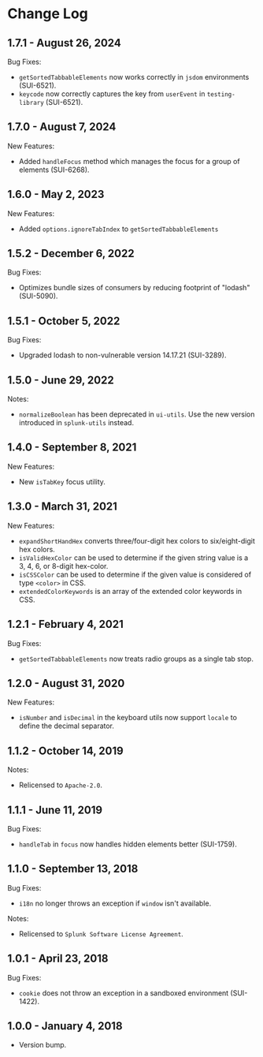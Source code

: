 Change Log
============

1.7.1 - August 26, 2024
----------
Bug Fixes:
* `getSortedTabbableElements` now works correctly in `jsdom` environments (SUI-6521).
* `keycode` now correctly captures the key from `userEvent` in `testing-library` (SUI-6521).

1.7.0 - August 7, 2024
----------
New Features:
* Added `handleFocus` method which manages the focus for a group of elements (SUI-6268).

1.6.0 - May 2, 2023
----------
New Features:
* Added `options.ignoreTabIndex` to `getSortedTabbableElements`

1.5.2 - December 6, 2022
----------
Bug Fixes:
* Optimizes bundle sizes of consumers by reducing footprint of "lodash" (SUI-5090).

1.5.1 - October 5, 2022
----------
Bug Fixes:
* Upgraded lodash to non-vulnerable version 14.17.21 (SUI-3289).


1.5.0 - June 29, 2022
----------
Notes:
* `normalizeBoolean` has been deprecated in `ui-utils`. Use the new version introduced in `splunk-utils` instead.

1.4.0 - September 8, 2021
----------
New Features:
* New `isTabKey` focus utility.

1.3.0 - March 31, 2021
----------
New Features:
* `expandShortHandHex` converts three/four-digit hex colors to six/eight-digit hex colors.
* `isValidHexColor` can be used to determine if the given string value is a 3, 4, 6, or 8-digit hex-color.
* `isCSSColor` can be used to determine if the given value is considered of type `<color>` in CSS.
* `extendedColorKeywords` is an array of the extended color keywords in CSS.

1.2.1 - February 4, 2021
----------
Bug Fixes:
* `getSortedTabbableElements` now treats radio groups as a single tab stop.

1.2.0 - August 31, 2020
----------
New Features:
* `isNumber` and `isDecimal` in the keyboard utils now support `locale` to define the decimal separator.

1.1.2 - October 14, 2019
----------
Notes:
* Relicensed to `Apache-2.0`.

1.1.1 - June 11, 2019
----------
Bug Fixes:
* `handleTab` in `focus` now handles hidden elements better (SUI-1759).

1.1.0 - September 13, 2018
----------
Bug Fixes:
* `i18n` no longer throws an exception if `window` isn't available.

Notes:
* Relicensed to `Splunk Software License Agreement`.

1.0.1 - April 23, 2018
----------
Bug Fixes:
* `cookie` does not throw an exception in a sandboxed environment (SUI-1422).

1.0.0 - January 4, 2018
----------
* Version bump.
